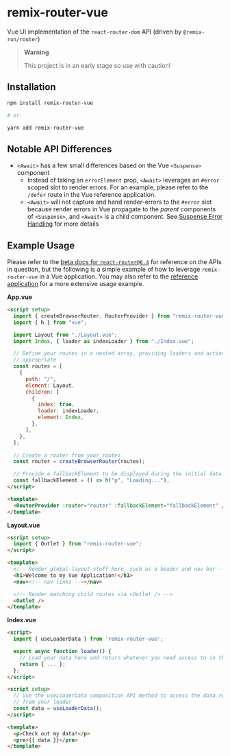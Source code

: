# remix-router-vue

Vue UI implementation of the `react-router-dom` API (driven by `@remix-run/router`)

> **Warning**
>
> This project is in an early stage so use with caution!

## Installation

```bash
npm install remix-router-vue

# or

yarn add remix-router-vue
```

## Notable API Differences

- `<Await>` has a few small differences based on the Vue `<Suspense>` component
  - Instead of taking an `errorElement` prop, `<Await>` leverages an `#error` scoped slot to render errors. For an example, please refer to the `/defer` route in the Vue reference application.
  - `<Await>` will not capture and hand render-errors to the `#error` slot because render errors in Vue propagate to the _parent_ components of `<Suspense>`, and `<Await>` is a child component. See [Suspense Error Handling][suspense-error-handling] for more details

## Example Usage

Please refer to the [beta docs for `react-router@6.4`][rr-docs] for reference on the APIs in question, but the following is a simple example of how to leverage `remix-router-vue` in a Vue application. You may also refer to the [reference application][reference-app] for a more extensive usage example.

**App.vue**

```html
<script setup>
  import { createBrowserRouter, RouterProvider } from "remix-router-vue";
  import { h } from "vue";

  import Layout from "./Layout.vue";
  import Index, { loader as indexLoader } from "./Index.vue";

  // Define your routes in a nested array, providing loaders and actions where
  // appropriate
  const routes = [
    {
      path: "/",
      element: Layout,
      children: [
        {
          index: true,
          loader: indexLoader,
          element: Index,
        },
      ],
    },
  ];

  // Create a router from your routes
  const router = createBrowserRouter(routes);

  // Provide a fallbackElement to be displayed during the initial data load
  const fallbackElement = () => h("p", "Loading..."),
</script>

<template>
  <RouterProvider :router="router" :fallbackElement="fallbackElement" />
</template>
```

**Layout.vue**

```html
<script setup>
  import { Outlet } from "remix-router-vue";
</script>

<template>
  <!-- Render global-layout stuff here, such as a header and nav bar -->
  <h1>Welcome to my Vue Application!</h1>
  <nav><!-- nav links --></nav>

  <!-- Render matching child routes via <Outlet /> -->
  <Outlet />
</template>
```

**Index.vue**

```html
<script>
  import { useLoaderData } from 'remix-router-vue';

  export async function loader() {
    // Load your data here and return whatever you need access to in the UI
    return { ... };
  };
</script>

<script setup>
  // Use the useLoaderData composition API method to access the data returned
  // from your loader
  const data = useLoaderData();
</script>

<template>
  <p>Check out my data!</p>
  <pre>{{ data }}</pre>
</template>
```

[rr-docs]: https://reactrouter.com/en/dev
[reference-app]: ./reference-app/
[suspense-error-handling]: https://vuejs.org/guide/built-ins/suspense.html#error-handling
